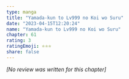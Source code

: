 ```yaml
---
type: manga
title: "Yamada-kun to Lv999 no Koi wo Suru"
date: "2023-04-15T12:20:24"
name: "Yamada-kun to Lv999 no Koi wo Suru"
chapter: 61
rating: 3
ratingEmoji: ⭐️⭐️⭐️
share: false
---
```


*[No review was written for this chapter]*
